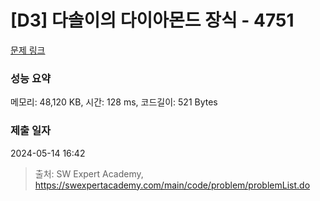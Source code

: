 # [D3] 다솔이의 다이아몬드 장식 - 4751 

[문제 링크](https://swexpertacademy.com/main/code/problem/problemDetail.do?contestProbId=AWSNw5jKzwMDFAUr) 

### 성능 요약

메모리: 48,120 KB, 시간: 128 ms, 코드길이: 521 Bytes

### 제출 일자

2024-05-14 16:42



> 출처: SW Expert Academy, https://swexpertacademy.com/main/code/problem/problemList.do